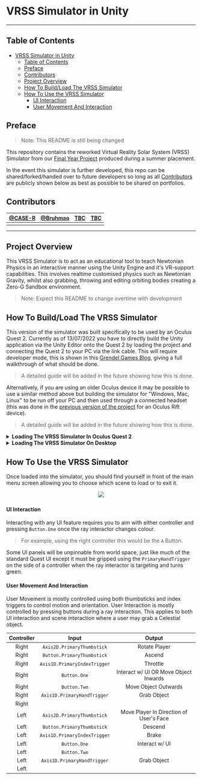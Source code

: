 # VRSS Simulator in Unity
***
## Table of Contents
- [VRSS Simulator in Unity](#vrss-simulator-in-unity)
  - [Table of Contents](#table-of-contents)
  - [Preface](#preface)
  - [Contributors](#contributors)
  - [Project Overview](#project-overview)
  - [How To Build/Load The VRSS Simulator](#how-to-buildload-the-vrss-simulator)
  - [How To Use the VRSS Simulator](#how-to-use-the-vrss-simulator)
      - [UI Interaction](#ui-interaction)
      - [User Movement And Interaction](#user-movement-and-interaction)
  
## Preface
> Note: This README is still being changed

This repository contains the reworked Virtual Reality Solar System (VRSS) Simulator from our [Final Year Project](https://github.com/CASE-R/VR-SolarSystem-UNITY) produced during a summer placement.

In the event this simulator is further developed, this repo can be shared/forked/handed over to future developers so long as all [Contributors](##Contributors) are publicly shown below as best as possible to be shared on portfolios.

## Contributors
| [@CASE-R](https://github.com/CASE-R) | [@Bruhmao](https://github.com/Bruhmao) |  [TBC]()  |  [TBC]()  |
|--------------------------------------|----------------------------------------|---|---|
|                                      |                                        |   |   |

***
## Project Overview
This VRSS Simulator is to act as an educational tool to teach Newtonian Physics in an interactive manner using the Unity Engine and it's VR-support capabilities. This involves realtime customised physics such as Newtonian Gravity, whilst also grabbing, throwing and editing orbiting bodies creating a Zero-G Sandbox environment.

> Note: Expect this README to change overtime with development

## How To Build/Load The VRSS Simulator
This version of the simulator was built specifically to be used by an Oculus Quest 2. Currently as of 13/07/2022 you have to directly build the Unity application via the Unity Editor onto the Quest 2 by loading the project and connecting the Quest 2 to your PC via the link cable. This will require developer mode, this is shown in this [Grendel Games Blog](https://grendelgames.com/setting-up-your-oculus-within-unity-to-develop-vr-applications/), giving a full walkthrough of what should be done.
> A detailed guide will be added in the future showing how this is done.

Alternatively, if you are using an older Oculus device it may be possible to use a similar method above but building the simulator for "Windows, Mac, Linux" to be run off your PC and then used through a connected headset (this was done in the [previous version of the project](https://github.com/CASE-R/VR-SolarSystem-UNITY) for an Oculus Rift device).
> A detailed guide will be added in the future showing how this is done.

<details>
    <summary><b>Loading The VRSS Simulator In Oculus Quest 2</b></summary>
    <p>
    To load up the simulator within the Quest 2 during testing, you have to first make sure your Quest device is in developer mode and set up appropriately as hinted at above.
    Doing this will allow your `.apk` file to be launched from the App Library from the Quest Home Screen.
    <blockquote> Be sure to look at "Unkown Sources" to launch the simulator as shown below. </blockquote>
    <p>
    <p href="url" align="center">
        <img src="./Images/AppLibraryViewExample.jpeg" alt="Screenshot showing example of loading the simulator from 'Unknown Sources' in the App Library" width="512" >
    </p>
</details>

<details>
    <summary><b>Loading The VRSS Simulator On Desktop</b></summary>
    <p>
    Assuming you have built the simulator as a desktop app from the Unity Engine, once your Quest 2 is connected with the Oculus App open <b>and Unknown Sources are enabled</b> via <code>Settings > General > Unkown Sources</code> the executable file from the <code>Build(s)</code> folder can be run simply as that.
    Startup of the simulator should instantly recognise active VR input from your headset.
    </p>
</details>

## How To Use the VRSS Simulator
Once loaded into the simulator, you should find yourself in front of the main menu screen allowing you to choose which scene to load or to exit it.
<p href="https://scontent-lcy1-1.xx.fbcdn.net/v/t39.2365-6/64700495_622041714964602_2286289187051143168_n.png?_nc_cat=106&ccb=1-7&_nc_sid=ad8a9d&_nc_ohc=qEwcQTc70IUAX-3c76g&_nc_ht=scontent-lcy1-1.xx&oh=00_AT_Wrw5V7Fqq3cKytDUH6PoIzEwb7PoNFkOyrBuGK3RlPQ&oe=62D6C8A5" align="center">
    <img src="https://scontent-lcy1-1.xx.fbcdn.net/v/t39.2365-6/64700495_622041714964602_2286289187051143168_n.png?_nc_cat=106&ccb=1-7&_nc_sid=ad8a9d&_nc_ohc=qEwcQTc70IUAX-3c76g&_nc_ht=scontent-lcy1-1.xx&oh=00_AT_Wrw5V7Fqq3cKytDUH6PoIzEwb7PoNFkOyrBuGK3RlPQ&oe=62D6C8A5" width="512">
</p>

#### UI Interaction
Interacting with any UI feature requires you to aim with either controller and pressing `Button.One` once the ray interactor changes colour.
> For example, using the right controller this would be the `A` Button.

Some UI panels will be unpinnable from world space, just like much of the standard Quest UI except it must be gripped using the `PrimaryHandTrigger` on the side of a controller when the ray interactor is targeting and turns green.

#### User Movement And Interaction
User Movement is mostly controlled using both thumbsticks and index triggers to control motion and orientation.
User Interaction is mostly controlled by pressing buttons during a ray interaction. This applies to both UI interaction and scene interaction where a user may grab a Celestial object.

|Controller|Input|Output|
|:--:|:--:|:--:|
|Right|`Axis2D.PrimaryThumbstick`|Rotate Player|
|Right|`Button.PrimaryThumbstick`|Ascend|
|Right|`Axis1D.PrimaryIndexTrigger`|Throttle|
|Right|`Button.One`|Interact w/ UI OR Move Object Inwards   |
|Right|`Button.Two`|Move Object Outwards|
|Right|`Axis1D.PrimaryHandTrigger`|Grab Object|
|Right|   |   |
|Left|`Axis2D.PrimaryThumbstick`|Move Player In Direction of User's Face|
|Left|`Button.PrimaryThumbstick`|Descend|
|Left|`Axis1D.PrimaryIndexTrigger`|Brake|
|Left|`Button.One`|Interact w/ UI|
|Left|`Button.Two`| |
|Left|`Axis1D.PrimaryHandTrigger`|Grab Object|
|Left|   |   |

